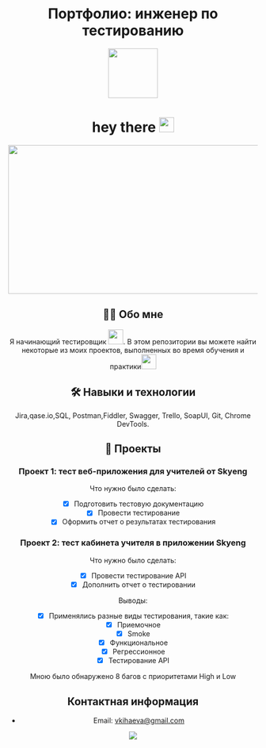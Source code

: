 <div align="center">
  
# Портфолио: инженер по тестированию

<div id="header" align="center">
  <img src="https://media.giphy.com/media/v1.Y2lkPTc5MGI3NjExZGZmeTRzNWkyaW4wdGl6N2ZhbHcxcno1YWFmdm8xN2M1cmxkbnptayZlcD12MV9pbnRlcm5hbF9naWZfYnlfaWQmY3Q9Zw/hpXdHPfFI5wTABdDx9/giphy.gif" width="100"/>
</div>
<div id="header" align="center">
<h1>
  hey there
  <img src="https://media.giphy.com/media/hvRJCLFzcasrR4ia7z/giphy.gif" width="30px"/>
</h1>

<div align="center">
  <img src="https://media.giphy.com/media/L1R1tvI9svkIWwpVYr/giphy.gif" width="600" height="300"/>
</div>

## :woman_technologist: Обо мне

Я начинающий тестировщик <img src="https://media.giphy.com/media/v1.Y2lkPTc5MGI3NjExMGtoa3NrZHFzZWh5enZwbG1uY2cwenRtcjA4M3MwZnczMjZxZjNodiZlcD12MV9pbnRlcm5hbF9naWZfYnlfaWQmY3Q9Zw/LQoVQCgKHOrmjnAkBw/giphy.gif" width="30">.
В этом репозитории вы можете найти некоторые из моих проектов, выполненных во время обучения и практики<img src="https://media.giphy.com/media/l46Cy1rHbQ92uuLXa/giphy.gif" width="30">

## :hammer_and_wrench: Навыки и технологии

Jira,qase.io,SQL, Postman,Fiddler, Swagger, Trello,
SoapUI, Git, Chrome DevTools.

## :memo: Проекты

### Проект 1: тест веб-приложения для учителей от Skyeng

Что нужно было сделать:

- [x] Подготовить тестовую документацию
- [x] Провести тестирование
- [x] Оформить отчет о результатах тестирования

### Проект 2: тест кабинета учителя в приложении Skyeng

Что нужно было сделать:

- [x] Провести тестирование API
- [x] Дополнить отчет о тестировании

Выводы:
  
- [x] Применялись разные виды тестирования, такие как:
- [x] Приемочное
- [x] Smoke 
- [x] Функциональное 
- [x] Регрессионное
- [x] Тестирование API

Мною было обнаружено 8 багов с приоритетами High и Low

## Контактная информация

* Email: vkihaeva@gmail.com

![](https://github-profile-summary-cards.vercel.app/api/cards/stats?username=Viktoriyhhhhh&theme=flag_india)
